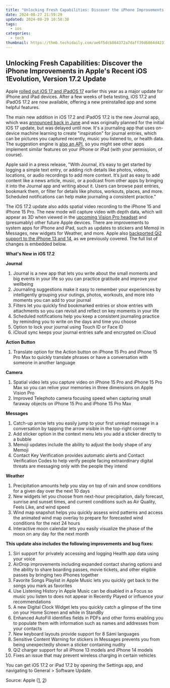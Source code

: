 ```yaml
---
title: "Unlocking Fresh Capabilities: Discover the iPhone Improvements in Apple's Recent iOS 1Evolution, Version 17.2 Update"
date: 2024-08-27 21:59:29
updated: 2024-08-29 10:58:38
tags:
  - ios
categories:
  - tech
thumbnail: https://thmb.techidaily.com/ae6f5dcb864372a7daff39d6864d42313e356ceda57733053c900756165098c8.jpg
---
```


## Unlocking Fresh Capabilities: Discover the iPhone Improvements in Apple's Recent iOS 1Evolution, Version 17.2 Update

Apple [rolled out iOS 17 and iPadOS 17](https://screen-recording.techidaily.com/enhanced-team-collaboration-with-slack-plus-filmora-timelines-for-2024/) earlier this year as a major update for iPhone and iPad devices. After a few weeks of beta testing, iOS 17.2 and iPadOS 17.2 are now available, offering a new preinstalled app and some helpful features.

 The main new addition in iOS 17.2 and iPadOS 17.2 is the new Journal app, which was [announced back in June](https://digital-screen-recording.techidaily.com/new-6-pure-android-screen-recorder-selections-no-ads-for-2024/) and was originally planned for the initial IOS 17 update, but was delayed until now. It's a journaling app that uses on-device machine learning to create "inspiration" for journal entries, which can be pictures you captured recently, music you listened to, or health data. The suggestion engine is [also an API](https://developer.apple.com/documentation/JournalingSuggestions), so you might see other apps implement similar features on your iPhone or iPad (with your permission, of course).

 Apple said in a press release, "With Journal, it’s easy to get started by logging a simple text entry, or adding rich details like photos, videos, locations, or audio recordings to add more context. It’s just as easy to add content like a news article, music, or a podcast from other apps by bringing it into the Journal app and writing about it. Users can browse past entries, bookmark them, or filter for details like photos, workouts, places, and more. Scheduled notifications can help make journaling a consistent practice."

 The iOS 17.2 update also adds spatial video recording to the iPhone 15 and iPhone 15 Pro. The new mode will capture video with depth data, which will appear as 3D when viewed in the [upcoming Vision Pro headset](https://location-social.techidaily.com/in-2024-how-to-sharefake-location-on-whatsapp-for-apple-iphone-12-mini-drfone-by-drfone-virtual-ios/) and (presumably) other future Apple devices. There are improvements to system apps for iPhone and iPad, such as updates to stickers and Memoji in Messages, new widgets for Weather, and more. Apple also [backported Qi2 support to the iPhone 13 and 14](https://extra-resources.techidaily.com/key-sites-for-innovative-font-design/), as we previously covered. The full list of changes is embedded below.

**What's New in iOS 17.2** 

**Journal** 

1. Journal is a new app that lets you write about the small moments and big events in your life so you can practice gratitude and improve your wellbeing
2. Journaling suggestions make it easy to remember your experiences by intelligently grouping your outings, photos, workouts, and more into moments you can add to your journal
3. Filters let you quickly find bookmarked entries or show entries with attachments so you can revisit and reflect on key moments in your life
4. Scheduled notifications help you keep a consistent journaling practice by reminding you to write on the days and time you choose
5. Option to lock your journal using Touch ID or Face ID
6. iCloud sync keeps your journal entries safe and encrypted on iCloud

**Action Button** 

1. Translate option for the Action button on iPhone 15 Pro and iPhone 15 Pro Max to quickly translate phrases or have a conversation with someone in another language

**Camera** 

1. Spatial video lets you capture video on iPhone 15 Pro and iPhone 15 Pro Max so you can relive your memories in three dimensions on Apple Vision Pro
2. Improved Telephoto camera focusing speed when capturing small faraway objects on iPhone 15 Pro and iPhone 15 Pro Max

**Messages** 

1. Catch-up arrow lets you easily jump to your first unread message in a conversation by tapping the arrow visible in the top-right corner
2. Add sticker option in the context menu lets you add a sticker directly to a bubble
3. Memoji updates include the ability to adjust the body shape of any Memoji
4. Contact Key Verification provides automatic alerts and Contact Verification Codes to help verify people facing extraordinary digital threats are messaging only with the people they intend

**Weather** 

1. Precipitation amounts help you stay on top of rain and snow conditions for a given day over the next 10 days
2. New widgets let you choose from next-hour precipitation, daily forecast, sunrise and sunset times, and current conditions such as Air Quality, Feels Like, and wind speed
3. Wind map snapshot helps you quickly assess wind patterns and access the animated wind map overlay to prepare for forecasted wind conditions for the next 24 hours
4. Interactive moon calendar lets you easily visualize the phase of the moon on any day for the next month

**This update also includes the following improvements and bug fixes:** 

1. Siri support for privately accessing and logging Health app data using your voice
2. AirDrop improvements including expanded contact sharing options and the ability to share boarding passes, movie tickets, and other eligible passes by bringing two iPhones together
3. Favorite Songs Playlist in Apple Music lets you quickly get back to the songs you mark as favorites
4. Use Listening History in Apple Music can be disabled in a Focus so music you listen to does not appear in Recently Played or influence your recommendations
5. A new Digital Clock Widget lets you quickly catch a glimpse of the time on your Home Screen and while in StandBy
6. Enhanced AutoFill identifies fields in PDFs and other forms enabling you to populate them with information such as names and addresses from your contacts
7. New keyboard layouts provide support for 8 Sámi languages
8. Sensitive Content Warning for stickers in Messages prevents you from being unexpectedly shown a sticker containing nudity
9. Qi2 charger support for all iPhone 13 models and iPhone 14 models
10. Fixes an issue that may prevent wireless charging in certain vehicles

 You can get iOS 17.2 or iPad 17.2 by opening the Settings app, and navigating to General > Software Update.

 Source: Apple ([1](https://www.apple.com/newsroom/2023/12/apple-introduces-spatial-video-capture-on-iphone-15-pro/), [2](https://www.apple.com/newsroom/2023/12/apple-launches-journal-app-a-new-app-for-reflecting-on-everyday-moments/))

<ins class="adsbygoogle"
     style="display:block"
     data-ad-format="autorelaxed"
     data-ad-client="ca-pub-7571918770474297"
     data-ad-slot="1223367746"></ins>



<ins class="adsbygoogle"
     style="display:block"
     data-ad-client="ca-pub-7571918770474297"
     data-ad-slot="8358498916"
     data-ad-format="auto"
     data-full-width-responsive="true"></ins>
